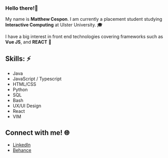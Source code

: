 
### Hello there!👋 

My name is **Matthew Cespon**. I am currently a placement student studying **Interactive Computing** at Ulster University. 🎓

I have a big interest in front end technologies covering frameworks such as **Vue JS**, and **REACT** 📝



## Skills: ⚡
+ Java
+ JavaScript / Typescript
+ HTML/CSS
+ Python
+ SQL
+ Bash
+ UX/UI Design
+ React
+ VIM

## Connect with me! 🌐
+ [LinkedIn](https://www.linkedin.com/in/matthewcespon)
+ [Behance](https://behance.net/matthewcespon)


<!--
**matthewcespon/matthewcespon** is a ✨ _special_ ✨ repository because its `README.md` (this file) appears on your GitHub profile.

Here are some ideas to get you started:

- 🔭 I’m currently working on ...
- 🌱 I’m currently learning ...
- 👯 I’m looking to collaborate on ...
- 🤔 I’m looking for help with ...
- 💬 Ask me about ...
- 📫 How to reach me: ...
- 😄 Pronouns: ...
- ⚡ Fun fact: ...
-->
